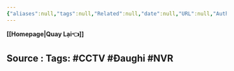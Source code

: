 ```yaml
---
{"aliases":null,"tags":null,"Related":null,"date":null,"URL":null,"Author":null,"dg-publish":true,"image":null,"permalink":"/Electric Engineer/ELV/Bản vẽ CCTV/TÍNH ĐẦU GHI HÌNH CHO HỆ THỐNG CAMERA/","dgPassFrontmatter":true,"noteIcon":"2","created":"2024-01-18T09:51:11.525+07:00","updated":"2024-01-18T10:19:05.473+07:00"}
---
```


**[[Homepage\|Quay Lại👈]]**

Source : 
Tags:  #CCTV #Đaughi #NVR 
---
 